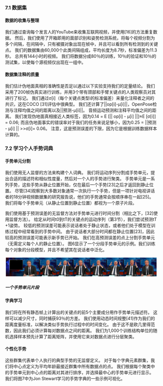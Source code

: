 ### 7.1 数据集
#### 数据的收集与整理
我们通过查询每个发言人的YouTube来收集互联网视频，并使用[16]的方法重复数据。 然后，我们使用了开箱即用的面部识别和姿势检测系统，将每个视频分割为多个间隔，在间隔中，只有被摄对象出现在帧中，并且可以看到所有检测到的关键点。 我们的数据集由60,000个此类间隔组成，平均长度为8.7秒，标准偏差为11.3秒。 总共有144小时的视频。 我们将数据分成80％的训练，10％的验证和10％的测试集，以使每个源视频仅出现在一组中。

#### 数据集注释的质量
我们估计伪地面真相的准确性是否足以通过以下实验支持我们的定量结论。 我们采用了200帧伪真实进行训练，并用3个带有颈部和手臂关键点的人类观察员对其进行了标记。 我们通过σ[i]（每个关键点类型i的标准偏差）来量化注释者之间的共识，这在COCO [31]评估中很典型。 我们还计算了||op[i]-µ[i]||，OpenPose检测与注释均值之间的距离以及||预测-µ[i]||。 音频运动预测和注释平均值之间的距离。 我们发现伪地面真相接近人类标签，因为0.14 = E [|| op[i] - µ[i] ||]≈E [σ[i]] = 0.06; 而且伪地面事实的错误率对于我们的任务来说足够小，因为0.25 = ||预测 - µ[i] ||  >>σ[i]= 0.06。 注意，这是预测误差的下限，因为它是根据训练数据样本计算的。


### 7.2 学习个人手势词典

#### 手势单元分割
我们使用无人监督的方法来构建个人词典。 我们将运动序列分割成手势单元，提出合适的描述符和相似性度量，然后对一个人的手势进行聚类。
手势单元是一系列手势，这些手势从静止位置开始，仅在最后一个手势[23]之后才返回到静止位置。 尽管[34]观察到大多数对象通常一次执行一个手势，但是一项针对电视讲话者的18分钟视频数据集的研究报告说，他们的手势通常会按顺序串在一起[25]。 我们将每个手势单元（从静止位置到静止位置）都视为一个原子片段。

我们使用基于预测误差的无监督方法对手势单元进行时间分割（相比之下，[32]使用监督方法）。 给定从时间t0到tT的关键点的运动序列（第3节），我们尝试预测tT +1姿势。 较低的预测误差可能表示说话者处于静止状态，或者他们处于模型在训练过程中经常看到的手势中间。
由于说话者大部分时间都在静止位置[23]，因此较高的预测误差可能表示新手势已开始。 我们在高预测误差的点上分割手势单元（无需定义每个人的静止位置）。 图6显示了一个分段手势单元的示例。我们训练每个对象的分段模型，并且不希望其在说话者中泛化。

![img](图6.png)
##### 一个手势单元片段

#### 字典学习

我们将在所有静态帧上计算出的关键点的前5个主要成分用作手势单元描述符。 这样可以减少尺寸，同时捕获93％的方差。 我们使用动态时间规整[41]作为我们的距离度量标准，以解决类似手势执行过程中的时间变化。 由于这不是欧几里得范数，因此我们必须计算每对数据点之间的距离。 我们为1,000个训练结构单位的随机选择样本预先计算了距离矩阵，并使用它来对数据点进行分层聚类。

#### 个性化手势

这些群集代表单个人执行的典型手势的无监督定义。 对于每个字典元素群集，我们将中心点定义为平均年龄最接近群集中所有数据点的点。 我们根据每个聚类中的手势单元到中心点的距离对其进行排序，并选择最中心的手势单元进行显示。 我们将图7中为Jon Stewart学习的手势字典的一些示例可视化。